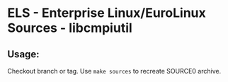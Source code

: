 # ELS - Enterprise Linux/EuroLinux Sources - libcmpiutil
 
## Usage:
  Checkout branch or tag. Use `make sources` to recreate  SOURCE0 archive.
